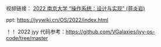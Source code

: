 
视频链接：
[2022 南京大学 “操作系统：设计与实现” (蒋炎岩)](https://www.bilibili.com/video/BV1Cm4y1d7Ur/?spm_id_from=333.788&vd_source=abeb4ad4122e4eff23d97059cf088ab4)

ppt: 
https://jyywiki.cn/OS/2022/index.html



！！ 2022 jyy 代码参考：https://github.com/VGalaxies/jyy-os-code/tree/master

